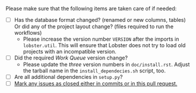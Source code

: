 Please make sure that the following items are taken care of if needed:

- [ ] Has the database format changed? (renamed or new columns, tables)
  Or did any of the project layout change? (files required to run the
  workflows)
  - Please increase the version number `VERSION` after the imports in
    `lobster.util`.  This will ensure that Lobster does not try to load old
    projects with an incompatible version.
- [ ] Did the required _Work Queue_ version change?
  - Please update the *three* version numbers in `doc/install.rst`.  Adjust
    the tarball name in the `install_dependecies.sh` script, too.
- [ ] Are all additional dependencies in `setup.py`?
- [ ] [Mark any issues as closed either in commits or in this pull
  request.](https://help.github.com/articles/closing-issues-via-commit-messages/)
